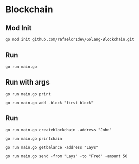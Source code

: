 # Blockchain

## Mod Init

```
go mod init github.com/rafaelcr1dev/Golang-Blockchain.git
```

## Run

```
go run main.go
```

## Run with args

```
go run main.go print

go run main.go add -block "first block"
```

## Run

```
go run main.go createblockchain -address "John"

go run main.go printchain

go run main.go getbalance -address "Lays"

go run main.go send -from "Lays" -to "Fred" -amount 50
```